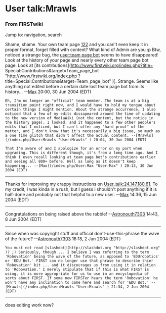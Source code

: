 # User talk:Mrawls

### From FIRSTwiki

Jump to: navigation, search

Shame, shame. Your own team page [122](/index.php/122 "122" ) and you can't
even keep it in proper format, forget filled with content? What kind of Admin
are you :p Btw, noticed a strange bug, the [user:team page
bot](/index.php/User:Team_page_bot "User:Team page bot" ) seems to have
disappeared! Look at the history of your page and nearly every other team page
bot page. Look at [its contrbutions](http://www.firstwiki.org/index.php?title=
Special:Contributions&target=Team_page_bot "http://www.firstwiki.org/index.php
?title=Special:Contributions&target=Team_page_bot" )]. Strange. Seems like
anything not edited before a certain date lost team page bot from its
history... --[Max](/index.php/User:Max "User:Max" ) 20:00, 30 Jun 2004 (EDT)

    Eh, I'm no longer an "official" team member. The team is at a big transition point right now, and I would have to hold my tongue about certain things I might mention. About the strange occurrence, I also noticed that a few of my edits dissapeared around the time of updating to the new version of MediaWiki (not the content, but the notice in the history page). I looked, and it happened to a few other people's edits that I noticed, but I can't offer any "hard proof" of the matter, and I don't know that it's necessarily a big issue, so much as a one time glitch that didn't affect the actual content. --[Mrawls](/index.php/User:Mrawls "User:Mrawls" ) 20:04, 30 Jun 2004 (EDT) 

    That I'm aware of and I apologize for an error on my part when upgrading. This is different though, it's from a long time ago. And I think I even recall looking at team page bot's contributions earlier and seeing all 800+ before. Well as long as it doesn't keep happening... --[Max](/index.php/User:Max "User:Max" ) 20:13, 30 Jun 2004 (EDT) 

* * *

Thanks for improving my crappy instructions on
[User_talk:24.147.180.61](/index.php/User_talk:24.147.180.61 "User
talk:24.147.180.61" ). To my credit, I was kinda in a rush, but I guess i
shouldn't post anything if it is half-done and probably not that helpful to a
new user. --[Max](/index.php/User:Max "User:Max" ) 14:36, 15 Jun 2004 (EDT)

* * *

Congratulations on being raised above the rabble!
--[Astronouth7303](/index.php/User:Astronouth7303 "User:Astronouth7303" )
14:43, 8 Jun 2004 (EDT)

* * *

Since when was copyright stuff and official don't-use-this-phrase the wave of
the future? --[Astronouth7303](/index.php/User:Astronouth7303
"User:Astronouth7303" ) 18:18, 2 Jun 2004 (EDT)

    You must not read [slashdot](http://slashdot.org "http://slashdot.org" )? ;) Seriously, though ... I believe I was referring to the term 'Robovation' being the wave of the future, as opposed to 'EDUrobotics' or 'EDU Bot.' FIRST can no longer use that phrase to describe thier 'Robovation' kit ... and it discourages us from using it in relation to 'Robovation.' I merely stipulate that if this is what FIRST is using, it is more appropriate for us to use in an encyclopedia of sorts about FIRST. If some new FIRSTer hears the term 'Robovation' he won't have any inclination to come here and search for 'EDU Bot.' --[Mrawls](/index.php/User:Mrawls "User:Mrawls" ) 21:34, 2 Jun 2004 (EDT) 

* * *

does editing work now?

